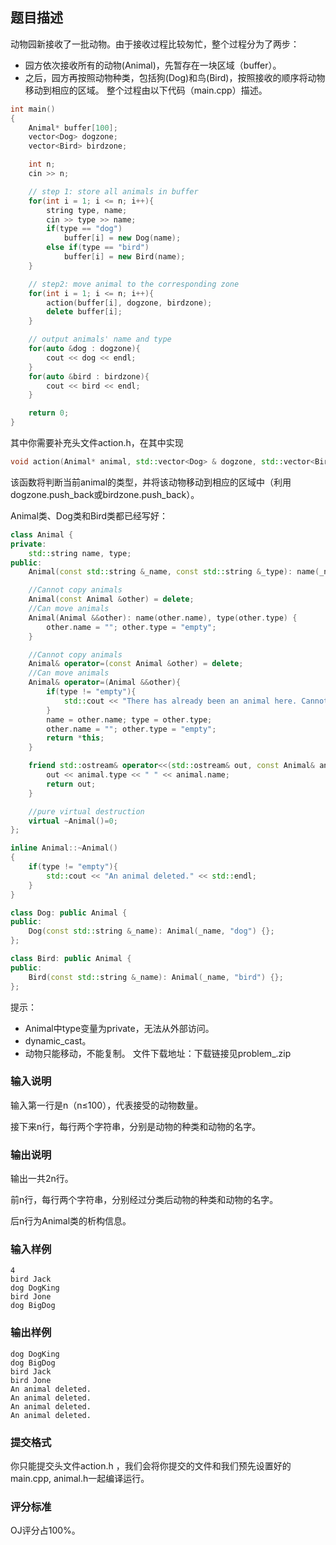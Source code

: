 ## 题目描述
动物园新接收了一批动物。由于接收过程比较匆忙，整个过程分为了两步：

* 园方依次接收所有的动物(Animal)，先暂存在一块区域（buffer）。
* 之后，园方再按照动物种类，包括狗(Dog)和鸟(Bird)，按照接收的顺序将动物移动到相应的区域。
整个过程由以下代码（main.cpp）描述。
```cpp
int main()
{
    Animal* buffer[100];
    vector<Dog> dogzone;
    vector<Bird> birdzone;

    int n;
    cin >> n;

    // step 1: store all animals in buffer
    for(int i = 1; i <= n; i++){
        string type, name;
        cin >> type >> name;
        if(type == "dog")
            buffer[i] = new Dog(name);
        else if(type == "bird")
            buffer[i] = new Bird(name);
    }

    // step2: move animal to the corresponding zone
    for(int i = 1; i <= n; i++){
        action(buffer[i], dogzone, birdzone);
        delete buffer[i];
    }

    // output animals' name and type
    for(auto &dog : dogzone){
        cout << dog << endl;
    }
    for(auto &bird : birdzone){
        cout << bird << endl;
    }

    return 0;
}
```
其中你需要补充头文件action.h，在其中实现
```cpp
void action(Animal* animal, std::vector<Dog> & dogzone, std::vector<Bird> & birdzone)
```
该函数将判断当前animal的类型，并将该动物移动到相应的区域中（利用dogzone.push_back或birdzone.push_back）。

Animal类、Dog类和Bird类都已经写好：
```cpp
class Animal {
private:
    std::string name, type;
public:
    Animal(const std::string &_name, const std::string &_type): name(_name), type(_type) {}

    //Cannot copy animals
    Animal(const Animal &other) = delete;
    //Can move animals
    Animal(Animal &&other): name(other.name), type(other.type) {
        other.name = ""; other.type = "empty";
    }

    //Cannot copy animals
    Animal& operator=(const Animal &other) = delete;
    //Can move animals
    Animal& operator=(Animal &&other){
        if(type != "empty"){
            std::cout << "There has already been an animal here. Cannot move." << std::endl;
        }
        name = other.name; type = other.type;
        other.name = ""; other.type = "empty";
        return *this;
    }

    friend std::ostream& operator<<(std::ostream& out, const Animal& animal){
        out << animal.type << " " << animal.name;
        return out;
    }

    //pure virtual destruction
    virtual ~Animal()=0;
};

inline Animal::~Animal()
{
    if(type != "empty"){
        std::cout << "An animal deleted." << std::endl;
    }
}

class Dog: public Animal {
public:
    Dog(const std::string &_name): Animal(_name, "dog") {};
};

class Bird: public Animal {
public:
    Bird(const std::string &_name): Animal(_name, "bird") {};
};
```
提示：

* Animal中type变量为private，无法从外部访问。
* dynamic_cast。
* 动物只能移动，不能复制。
文件下载地址：下载链接见problem_.zip

### 输入说明
输入第一行是n（n≤100），代表接受的动物数量。

接下来n行，每行两个字符串，分别是动物的种类和动物的名字。

### 输出说明
输出一共2n行。

前n行，每行两个字符串，分别经过分类后动物的种类和动物的名字。

后n行为Animal类的析构信息。

### 输入样例
```
4
bird Jack
dog DogKing
bird Jone
dog BigDog
```
### 输出样例
```
dog DogKing
dog BigDog
bird Jack
bird Jone
An animal deleted.
An animal deleted.
An animal deleted.
An animal deleted.
```
### 提交格式
你只能提交头文件action.h ，我们会将你提交的文件和我们预先设置好的main.cpp, animal.h一起编译运行。

### 评分标准
OJ评分占100%。
